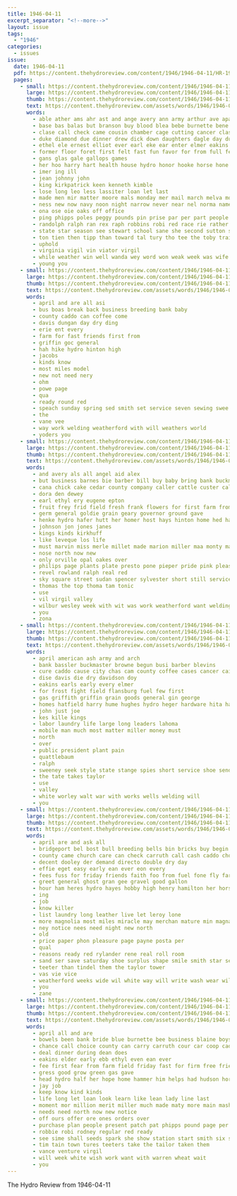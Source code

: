 ```yaml
---
title: 1946-04-11
excerpt_separator: "<!--more-->"
layout: issue
tags:
  - "1946"
categories:
  - issues
issue:
  date: 1946-04-11
  pdf: https://content.thehydroreview.com/content/1946/1946-04-11/HR-1946-04-11.pdf
  pages:
    - small: https://content.thehydroreview.com/content/1946/1946-04-11/small/HR-1946-04-11-01.jpg
      large: https://content.thehydroreview.com/content/1946/1946-04-11/large/HR-1946-04-11-01.jpg
      thumb: https://content.thehydroreview.com/content/1946/1946-04-11/thumbnails/HR-1946-04-11-01.jpg
      text: https://content.thehydroreview.com/assets/words/1946/1946-04-11/HR-1946-04-11-01.txt
      words:
        - able ather ams ahr ast and ange avery ann army arthur ave apa april ates abe all ada ace ane andy ard are
        - base bas balas but branson buy blood blea bebe burnette bene big bridle blue bee bir beeston bob busi business bank bang brought buckmaster back bench bull best boys both beth
        - clase call check came cousin chamber cage cutting cancer class cake circle camping christine county city colony cotter coffee
        - duke diamond due dinner drew dick down daughters dagle day during
        - ethel ele ernest elliot ever earl eke ear enter elmer eakins
        - former floor foret first felt fast fun favor for from full feck friday fitting found farmer farm fawn frost
        - gans glas gale gallops games
        - her hoo harry hart health house hydro honor hooke horse hone hae hie had homa heal half high has hot hinton home hee holderman held
        - imer ing ill
        - jean johnny john
        - king kirkpatrick keen kenneth kimble
        - lose long leo less lassiter loan let last
        - made men mir matter moore mals monday mer mail march melva more members maryland
        - ness new now navy noon night narrow never near nel norma name not nai needs
        - ona ose oie oaks off office
        - ping phipps poles peggy pounds pin prise par per part people paul price pen plan pat pose plane
        - randolph ralph ran rex raph robbins robi red race rie rather rent res riding reason
        - state star season see stewart school sane she second sutton start sup senior sunday stage soon sat stick said sweet socie sake swinehart spring saturday service sam stand soda such score slemp sells sims sie spade states
        - ton tien then tipp than toward tal tury tho tee the toby train tha thomas tok thi
        - uphold
        - virginia vigil vin viator virgil
        - while weather win well wanda wey word won weak week was wife wear weeks with west work winners will white
        - young you
    - small: https://content.thehydroreview.com/content/1946/1946-04-11/small/HR-1946-04-11-02.jpg
      large: https://content.thehydroreview.com/content/1946/1946-04-11/large/HR-1946-04-11-02.jpg
      thumb: https://content.thehydroreview.com/content/1946/1946-04-11/thumbnails/HR-1946-04-11-02.jpg
      text: https://content.thehydroreview.com/assets/words/1946/1946-04-11/HR-1946-04-11-02.txt
      words:
        - april and are all asi
        - bus boas break back business breeding bank baby
        - county caddo can coffee come
        - davis dungan day dry ding
        - erie ent every
        - farm for fast friends first from
        - griffin goc general
        - hah hike hydro hinton high
        - jacobs
        - kinds know
        - most miles model
        - new not need nery
        - ohm
        - powe page
        - qua
        - ready round red
        - speach sunday spring sed smith set service seven sewing swee
        - the
        - vane vee
        - way work welding weatherford with will weathers world
        - yoders you
    - small: https://content.thehydroreview.com/content/1946/1946-04-11/small/HR-1946-04-11-03.jpg
      large: https://content.thehydroreview.com/content/1946/1946-04-11/large/HR-1946-04-11-03.jpg
      thumb: https://content.thehydroreview.com/content/1946/1946-04-11/thumbnails/HR-1946-04-11-03.jpg
      text: https://content.thehydroreview.com/assets/words/1946/1946-04-11/HR-1946-04-11-03.txt
      words:
        - and avery als all angel aid alex
        - but business barnes bie barber bill buy baby bring bank buckmaster big brewer baptist bradley boston
        - cana chick cake cedar county company caller cattle custer call carmen caddo col city champlin cream chaves church claude cold can curtis cane corn
        - dora den dewey
        - earl ethyl ery eugene epton
        - fruit frey frid field fresh frank flowers for first farm from friendly fer
        - germ general goldie grain geary governor ground gave
        - henke hydro hafer hutt her homer host hays hinton home hed had
        - johnson jon jones janes
        - kings kinds kirkhuff
        - like leveque los life
        - must marvin miss merle millet made marion miller maa monty maize members man
        - nose north now new
        - only orville opal oakes over
        - philips page plants plate presto pone pieper pride pink pleasant public pete paul
        - revel rowland ralph real red
        - sky square street sudan spencer sylvester short still service stuber sales shelton seed selma she sell spring see sale shower shall strong seeds sunday shold
        - thomas the top thoma tam tonic
        - use
        - vil virgil valley
        - wilbur wesley week with wit was work weatherford want welding watts
        - you
        - zona
    - small: https://content.thehydroreview.com/content/1946/1946-04-11/small/HR-1946-04-11-04.jpg
      large: https://content.thehydroreview.com/content/1946/1946-04-11/large/HR-1946-04-11-04.jpg
      thumb: https://content.thehydroreview.com/content/1946/1946-04-11/thumbnails/HR-1946-04-11-04.jpg
      text: https://content.thehydroreview.com/assets/words/1946/1946-04-11/HR-1946-04-11-04.txt
      words:
        - april american ash army and arch
        - bank bassler buckmaster browne begun busi barber blevins
        - cure caddo cause city chas cam county coffee cases cancer cai case clyde child can carruth carry
        - dise davis die dry davidson doy
        - eakins earls early every elmer
        - for frost fight field flansburg fuel few first
        - gas griffith griffin grain goods general gin george
        - homes hatfield harry hume hughes hydro heger hardware hita hamilton has henry harold
        - john just joe
        - kes kille kings
        - labor laundry life large long leaders lahoma
        - mobile man much most matter miller money must
        - north
        - over
        - public president plant pain
        - quattlebaum
        - ralph
        - sweeney seek style state stange spies short service shoe send station side seed six sodders
        - the tate takes taylor
        - use
        - valley
        - white worley walt war with works wells welding will
        - you
    - small: https://content.thehydroreview.com/content/1946/1946-04-11/small/HR-1946-04-11-05.jpg
      large: https://content.thehydroreview.com/content/1946/1946-04-11/large/HR-1946-04-11-05.jpg
      thumb: https://content.thehydroreview.com/content/1946/1946-04-11/thumbnails/HR-1946-04-11-05.jpg
      text: https://content.thehydroreview.com/assets/words/1946/1946-04-11/HR-1946-04-11-05.txt
      words:
        - april are and ask all
        - bridgeport bel bost bull breeding bells bin bricks buy begin bethel batt
        - county came church care can check carruth call cash caddo choice carry come clerk car
        - decent dooley der demand directo double dry day
        - effie eget easy early ean ever eon every
        - fees fuss for friday friends faith foo from fuel fone fly farm farmer fan fresh fair
        - greet general ghost gran gee gravel good gallon
        - hour ham heres hydro hayes hobby high henry hamilton her horse hinton hout hach
        - ing
        - job
        - know killer
        - list laundry long leather live let leroy lone
        - more magnolia most miles miracle may merchan mature min magna mow mae
        - ney notice nees need night new north
        - old
        - price paper phon pleasure page payne posta per
        - qual
        - reasons ready red rylander rene real roll room
        - sand ser save saturday shoe surplus shape smile smith star see south shipp self service sale son sheridan sell suey store sis shows shine sah seed shirts
        - teeter than tindel them the taylor tower
        - vas vie vice
        - weatherford weeks wide wil white way will write wash wear wilbur wie west week with wise weekly why wanderer
        - you
        - zane
    - small: https://content.thehydroreview.com/content/1946/1946-04-11/small/HR-1946-04-11-06.jpg
      large: https://content.thehydroreview.com/content/1946/1946-04-11/large/HR-1946-04-11-06.jpg
      thumb: https://content.thehydroreview.com/content/1946/1946-04-11/thumbnails/HR-1946-04-11-06.jpg
      text: https://content.thehydroreview.com/assets/words/1946/1946-04-11/HR-1946-04-11-06.txt
      words:
        - april all and are
        - bowels been bank bride blue burnette bee business blaine boys bankers but
        - chance call choice county can carry carruth cour car coop caddo care come
        - deal dinner during dean does
        - eakins elder early ebb ethyl even ean ever
        - fee first fear from farm field friday fast for firm free friends frank full
        - gress good grow green gas gave
        - head hydro half her hope home hammer him helps had hudson horse harvest how hamilton
        - jay job
        - keep know kind kinds
        - life long let loan look learn like lean lady line last
        - moment mor million merit miller much made maty more main mash money mill
        - needs need north now new notice
        - off ours offer ore ones orders over
        - purchase plan people present patch pat phipps pound page per pay
        - robbie robi rodney regular red ready
        - see sime shall seeds spark she show station start smith six still stock say states sal service sunday sudan seed sutton seems
        - tim tain town tures teeters take the tailor taken them
        - vance venture virgil
        - will week white wish work want with warren wheat wait
        - you
---
```


The Hydro Review from 1946-04-11

<!--more-->

